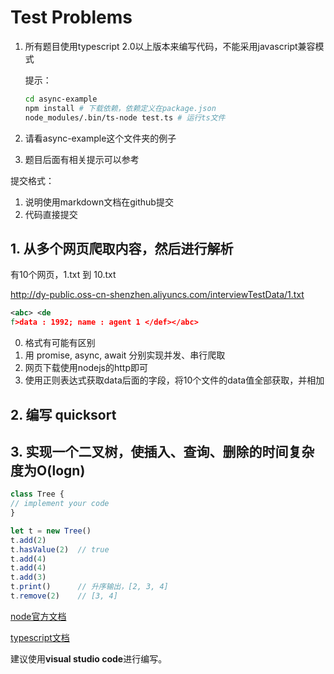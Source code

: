 # Test Problems

1. 所有题目使用typescript 2.0以上版本来编写代码，不能采用javascript兼容模式

    提示：

    ```sh
    cd async-example
    npm install # 下载依赖，依赖定义在package.json
    node_modules/.bin/ts-node test.ts # 运行ts文件
    ```

2. 请看async-example这个文件夹的例子
3. 题目后面有相关提示可以参考

提交格式：

1. 说明使用markdown文档在github提交
2. 代码直接提交

## 1. 从多个网页爬取内容，然后进行解析

有10个网页，1.txt 到 10.txt

http://dy-public.oss-cn-shenzhen.aliyuncs.com/interviewTestData/1.txt

```xml
<abc> <de
f>data : 1992; name : agent 1 </def></abc>
```

0. 格式有可能有区别
1. 用 promise, async, await 分别实现并发、串行爬取
2. 网页下载使用nodejs的http即可
3. 使用正则表达式获取data后面的字段，将10个文件的data值全部获取，并相加

## 2. 编写 quicksort

## 3. 实现一个二叉树，使插入、查询、删除的时间复杂度为O(logn)
```javascript
class Tree {
// implement your code
}

let t = new Tree()
t.add(2)
t.hasValue(2)  // true
t.add(4)
t.add(4)
t.add(3)
t.print()      // 升序输出，[2, 3, 4]
t.remove(2)    // [3, 4]
```

[node官方文档](https://nodejs.org/en/)

[typescript文档](https://www.tslang.cn/)

建议使用**visual studio code**进行编写。
